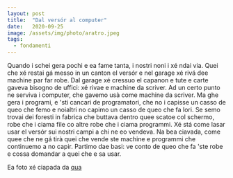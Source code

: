 ```yaml
---
layout: post
title:  "Dal versór al computer"
date:   2020-09-25
image: /assets/img/photo/aratro.jpeg
tags:
  - fondamenti
---
```


Quando i schei gera pochi e ea fame tanta, i nostri noni i xé ndai via. Quei che xé restai gá messo in un canton el versór e nel garage xé rivá dee machine par far robe. Dal garage xé cressuo el capanon e tute e carte gaveva bisogno de uffici: xé rivae e machine da scriver. Ad un certo punto ne serviva i computer, che gavemo usà come machine da scriver. Ma ghe gera i programi, e 'sti cancari de programatori, che no i capisse un casso de queo che femo e noialtri no capimo un casso de queo che fa lori. Se semo trovai dei foresti in fabrica che buttava dentro quee scatoe col schermo, robe che i ciama file co altre robe che i ciama programmi. Xé stá come lasar usar el versór sui nostri campi a chi ne eo vendeva. Na bea ciavada, come quee che ne gá tirà quei che vende ste machine e programmi che continuemo a no capir. Partimo dae basi: ve conto de queo che fa 'ste robe e cossa domandar a quei che e sa usar.

Ea foto xé ciapada da [qua](https://commons.wikimedia.org/wiki/File:Museo_delle_Grigne_-_E_073_-_Aratro_(XIX_secolo).jpeg)

